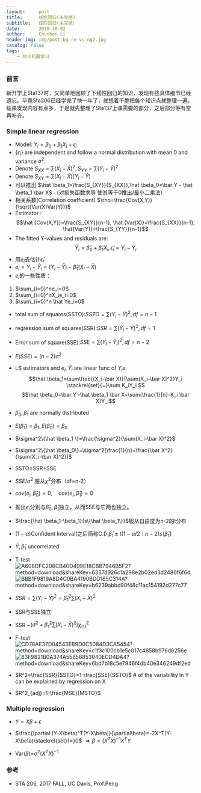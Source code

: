 ```yaml
---
layout:     post
title:      线性回归(未完结)
subtitle:   线性回归(未完结）
date:       2018-10-02
author:     Chunhan Li
header-img: img/post-bg-re-vs-ng2.jpg
catalog: false
tags:
    - 统计机器学习
---
```


### 前言
新开学上Sta137时，又简单地回顾了下线性回归的知识，发现有些具体细节已经遗忘。毕竟Sta206已经学完了快一年了，就想着干脆把每个知识点就整理一遍。结果发现内容有点多，于是就先整理了Sta137上课需要的部分，之后部分等有空再补齐。

### Simple linear regression
- Model: $Y_i=\beta_0+\beta_1X_i+\epsilon_i$
- {$\epsilon_i$} are independent and follow a normal distribution with mean 0 and variance $\sigma^2$.
- Denote $S_{XX}=\sum(X_i-\bar X)^2,S_{YY}=\sum(Y_i-\bar Y)^2$
- Denote $S_{XY}=\sum(X_i-\bar X)(Y_i - \bar Y)$
- 可以推出 $\hat \beta_1=\frac{S_{XY}}{S_{XX}},\hat \beta_0=\bar Y - \hat \beta_1 \bar X$ （对损失函数求导 使其等于0推出/最小二乘法）
- 相关系数(Correlation coefficient)  $\rho=\frac{Cov(X,Y)}{\sqrt{Var(X)Var(Y)}}$
- Estimator :
$$\hat {Cov(X,Y)}=\frac{S_{XY}}{n-1}, \hat {Var(X)}=\frac{S_{XX}}{n-1}, \hat{Var(Y)}=\frac{S_{YY}}{n-1}$$
- The fitted Y-values and residuals are:
$$\hat Y_i=\hat \beta_0+\hat \beta_1 X_i,\hat \epsilon_i=Y_i-\hat Y_i$$
- 用$e_i$去估计$\hat \epsilon_i$.
- $e_i=Y_i-\hat Y_i=(Y_i-\bar Y)-\hat \beta_1(X_i-\bar X)$
- $e_i$的一些性质：
1. $\sum_{i=0}^ne_i=0$
2. $\sum_{i=0}^nX_ie_i=0$
3. $\sum_{i=0}^n \hat Ye_i=0$
- total sum of squares(SSTO):$SSTO=\sum (Y_i-\bar Y)^2,df=n-1$
- regression sum of squares(SSR):$SSR=\sum(\hat Y_i -\bar Y)^2,df=1$
- Error sum of square(SSE):$SSE=\sum(Y_i-\hat Y_i)^2,df=n-2$
- $E(SSE)=(n-2)\sigma^2$
- LS estimators and $e_i,\hat Y_i$ are linear func of $Y_is$.
$$\hat \beta_1=\sum\frac{(X_i-\bar X)}{\sum(X_i-\bar X)^2}Y_i \stackrel{set}{=}\sum K_iY_i $$
$$\hat \beta_0=\bar Y -\hat \beta_1 \bar X=\sum(\frac{1}{n}-K_i \bar X)Y_i$$

- $\hat \beta_0, \hat \beta_1$ are normally distributed

- $E(\hat \beta_1)=\beta_1,E(\hat \beta_0)=\beta_0$
-  $\sigma^2\{\hat \beta_1 \}=\frac{\sigma^2}{\sum(X_i-\bar X)^2}$
-  $\sigma^2\{\hat \beta_0\}=\sigma^2[\frac{1}{n}+\frac{\bar X^2}{\sum(X_i-\bar X)^2}]$
-  SSTO=SSR+SSE
-  $SSE /\sigma^2$ 服从$\chi^2$分布（df=n-2）
-  $cov(e_i,\hat \beta_0)=0,\quad cov(e_i,\hat \beta_1)=0$
-  推出$e_i\text{分别与}\hat \beta_0,\hat \beta_1$独立，从而SSE与它两也独立。
-  $\frac{\hat \beta_1-\beta_1}{s\{\hat \beta_1\}}$服从自由度为n-2的t分布
-  $(1-\alpha)$Confident Interval(之后简称C.I):$\hat \beta_1\pm t(1-\alpha/2:n-2)s\{\hat \beta_1\}$
-  $\bar Y,\hat \beta_1$ uncorrelated
-  T-test
![A608DFC206CB40D499E18CBB7946B5F2?method=download&shareKey=6337d926c1a298e2b02ed3d2486f6f6d](https://note.youdao.com/yws/api/personal/file/A608DFC206CB40D499E18CBB7946B5F2?method=download&shareKey=6337d926c1a298e2b02ed3d2486f6f6d)
![BBB1F9819A8D4C0BA4190BDD165C314A?method=download&shareKey=b6239abbd90f48c11ac154192d277c77](https://note.youdao.com/yws/api/personal/file/BBB1F9819A8D4C0BA4190BDD165C314A?method=download&shareKey=b6239abbd90f48c11ac154192d277c77)

- $SSR=\sum(Y_i - \bar Y)^2=\hat \beta_1^2\sum(X_i-\bar X)^2$
- SSR与SSE独立
- SSR ~$(\sigma^2+\beta_1^2\sum(X_i-\bar X)^2)\chi_{(1)}^2$
- F-test
![CD78AE37D04543EB9D0C5084D3CA5454?method=download&shareKey=c1f3c100cb1e5c017c4858b976d6256e](https://note.youdao.com/yws/api/personal/file/CD78AE37D04543EB9D0C5084D3CA5454?method=download&shareKey=c1f3c100cb1e5c017c4858b976d6256e)
![83F9821B0A374A55856853040ECD4DA4?method=download&shareKey=6bd7b18c5e7946f4db40e346249df2ed](https://note.youdao.com/yws/api/personal/file/83F9821B0A374A55856853040ECD4DA4?method=download&shareKey=6bd7b18c5e7946f4db40e346249df2ed)
- $R^2=\frac{SSR}{SSTO}=1-\frac{SSE}{SSTO}$ # of the variability in Y can be explained by regression on X
- $R^2_{adj}=1-\frac{MSE}{MSTO}$

### Multiple regression
- $Y=X\beta+\epsilon$

- $\frac{\partial (Y-X\beta)^T(Y-X\beta)}{\partial\beta}=-2X^T(Y-X\beta)\stackrel{set}{=}0$
$\Rightarrow \beta=(X^TX)^{-1}X^TY$

-  Var($\beta$)=$\sigma^2(X^TX)^{-1}$

### 参考

- STA 206, 2017 FALL, UC Davis, Prof.Peng